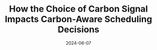 ---
title: "How the Choice of Carbon Signal Impacts
Carbon-Aware Scheduling Decisions"
collection: publications
permalink: /publication/eurodw2024-average-marginal
date: 2024-06-07
venue: 'Political Science Research and Methods'
paperurl: '/files/eurodw2024-average-marginal.pdf'
# link: 'https://dl.acm.org/doi/10.1145/3632775.3661953'
citation: Thanathorn Sukprasert, Noman Bashir, Abel Souza, David Irwin, and Prashant Shenoy. (e-Energy '24).
---